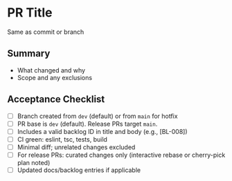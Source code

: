 # PR Title

Same as commit or branch

## Summary
- What changed and why
- Scope and any exclusions

## Acceptance Checklist
- [ ] Branch created from `dev` (default) or from `main` for hotfix
- [ ] PR base is `dev` (default). Release PRs target `main`.
- [ ] Includes a valid backlog ID in title and body (e.g., [BL-008])
- [ ] CI green: eslint, tsc, tests, build
- [ ] Minimal diff; unrelated changes excluded
- [ ] For release PRs: curated changes only (interactive rebase or cherry-pick plan noted)
- [ ] Updated docs/backlog entries if applicable
